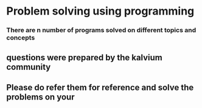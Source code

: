 # Problem solving using programming

### There are n number of programs solved on different topics and concepts
## questions were prepared by the kalvium community 

## Please do refer them for reference and solve the problems on your 